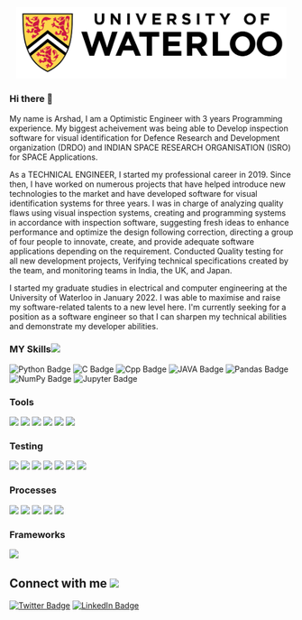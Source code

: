 <p align="center">
    <img width ='480px' src ="./photos/waterloo.jpg"> 
</p>


### Hi there 👋

My name is Arshad, I am a Optimistic Engineer with 3 years Programming experience. My biggest acheivement was being able to Develop inspection software for visual identification for Defence Research and Development organization (DRDO) and INDIAN SPACE RESEARCH ORGANISATION (ISRO) for SPACE Applications. 

As a TECHNICAL ENGINEER, I started my professional career in 2019. Since then, I have worked on numerous projects that have helped introduce new technologies to the market and have developed software for visual identification systems for three years. I was in charge of analyzing quality flaws using visual inspection systems, creating and programming systems in accordance with inspection software, suggesting fresh ideas to enhance performance and optimize the design following correction, directing a group of four people to innovate, create, and provide adequate software applications depending on the requirement. Conducted Quality testing for all new development projects, Verifying technical specifications created by the team, and monitoring teams in India, the UK, and Japan.

I started my graduate studies in electrical and computer engineering at the University of Waterloo in January 2022. I was able to maximise and raise my software-related talents to a new level here. I'm currently seeking for a position as a software engineer so that I can sharpen my technical abilities and demonstrate my developer abilities.

### MY Skills<img src = "https://media2.giphy.com/media/QssGEmpkyEOhBCb7e1/giphy.gif?cid=ecf05e47a0n3gi1bfqntqmob8g9aid1oyj2wr3ds3mg700bl&rid=giphy.gif" width = 30px> 
![Python Badge](https://img.shields.io/badge/Programming%20Language-Python-blue)
![C Badge](https://img.shields.io/badge/Programming%20Language-C-blue)
![Cpp Badge](https://img.shields.io/badge/Programming%20Language-CPP-blue)
![JAVA Badge](https://img.shields.io/badge/Programming%20Language-JAVA-blue)
![Pandas Badge](https://img.shields.io/badge/Machine%20Learning-Pandas-red)
![NumPy Badge](https://img.shields.io/badge/Machine%20Learning-NumPy-red)
![Jupyter Badge](https://img.shields.io/badge/Machine%20Learning-Jupyter-red)


### Tools
![](https://img.shields.io/badge/Tools-VSCode-red)
![](https://img.shields.io/badge/Tools-Docker-red)
![](https://img.shields.io/badge/Tools-GitLab-red)
![](https://img.shields.io/badge/Tools-Ubuntu-red)
![](https://img.shields.io/badge/Tools-IBM%20SPSS-red)
![](https://img.shields.io/badge/Tools-Code%20Composer%20Studio-red)


### Testing
![](https://img.shields.io/badge/Testing-KLEE-green)
![](https://img.shields.io/badge/Testing-Fuzzing-green)
![](https://img.shields.io/badge/Testing-Symbolic%20Execution-green)
![](https://img.shields.io/badge/Testing-Unit%20Testing-green)
![](https://img.shields.io/badge/Testing-Black--Box%20Testing-green)
![](https://img.shields.io/badge/Testing-Dafny-green)
![](https://img.shields.io/badge/Testing-Code%20Coverage-green)

### Processes
![](https://img.shields.io/badge/Processes-Scrum-yellowgreen)
![](https://img.shields.io/badge/Processes-Agile-yellowgreen)
![](https://img.shields.io/badge/Processes-Leadership-yellowgreen)
![](https://img.shields.io/badge/Processes-LeadDevelopment-yellowgreen)
![](https://img.shields.io/badge/Processes-Scrum-yellowgreen)

### Frameworks
![](https://img.shields.io/badge/Frameworks-Wordpress-orange)


<!--
<img width ='32px' src ='https://raw.githubusercontent.com/rahulbanerjee26/githubAboutMeGenerator/main/icons/python.svg'> </a>
<img width ='32px' src ='https://raw.githubusercontent.com/rahulbanerjee26/githubAboutMeGenerator/main/icons/reactjs.svg'> </a>
<img width ='32px' src ='https://raw.githubusercontent.com/rahulbanerjee26/githubAboutMeGenerator/main/icons/javascript.svg'> </a>
<img width ='32px' src ='https://raw.githubusercontent.com/rahulbanerjee26/githubAboutMeGenerator/main/icons/scikit.svg'> </a>
<img width ='32px' src ='https://raw.githubusercontent.com/rahulbanerjee26/githubAboutMeGenerator/main/icons/c.svg'> </a>
<img width ='32px' src ='https://raw.githubusercontent.com/rahulbanerjee26/githubAboutMeGenerator/main/icons/cpp.svg'> </a>
<img width ='32px' src ='https://raw.githubusercontent.com/rahulbanerjee26/githubAboutMeGenerator/main/icons/sqlite.svg'> </a>
<img width ='32px' src ='https://raw.githubusercontent.com/rahulbanerjee26/githubAboutMeGenerator/main/icons/pytorch.svg'> </a>
-->

## Connect with me <img src='https://raw.githubusercontent.com/ShahriarShafin/ShahriarShafin/main/Assets/handshake.gif' width="100px">
[![Twitter Badge](https://img.shields.io/badge/Twitter-Profile-informational?style=flat&logo=twitter&logoColor=white&color=1CA2F1)](https://twitter.com/arshadm435)
[![LinkedIn Badge](https://img.shields.io/badge/LinkedIn-Profile-informational?style=flat&logo=linkedin&logoColor=white&color=0D76A8)](https://www.linkedin.com/in/arshad-momin-286763166/)


<!--
<h2> Connect with me <img src='https://raw.githubusercontent.com/ShahriarShafin/ShahriarShafin/main/Assets/handshake.gif' width="100px"> </h2>
<a href = 'https://www.linkedin.com/in/arshad-momin-286763166/'> <img width = '32px' align= 'center' src="https://raw.githubusercontent.com/rahulbanerjee26/githubAboutMeGenerator/main/icons/linked-in-alt.svg"/></a> 
<a href = 'https://twitter.com/arshadm435'> <img width = '32px' align= 'center' src="https://raw.githubusercontent.com/rahulbanerjee26/githubAboutMeGenerator/main/icons/twitter.svg"/></a> 
<a href = 'https://github.com/ArshadMomin7'> <img width = '32px' align= 'center' src="https://raw.githubusercontent.com/rahulbanerjee26/githubAboutMeGenerator/main/icons/github.svg"/></a>
-->

<!--
**ArshadMomin7/ArshadMomin7** is a ✨ _special_ ✨ repository because its `README.md` (this file) appears on your GitHub profile.

Here are some ideas to get you started:

- 🔭 I’m currently working on ...
- 🌱 I’m currently learning ...
- 👯 I’m looking to collaborate on ...
- 🤔 I’m looking for help with ...
- 💬 Ask me about ...
- 📫 How to reach me: ...
- 😄 Pronouns: ...
- ⚡ Fun fact: ...
-->
